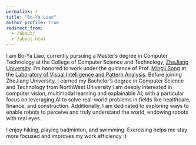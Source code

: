 ```yaml
---
permalink: /
title: "Bo-Ya Liao"
author_profile: true
redirect_from: 
  - /about/
  - /about.html
---
```


I am Bo-Ya Liao, currently pursuing a Master’s degree in Computer Technology at the College of Computer Science and Technology, [ZheJiang University](https://www.zju.edu.cn/english/). I’m honored to work under the guidance of Prof. [Mingli Song](https://person.zju.edu.cn/en/msong) at the [Laboratory of Visual Intelligence and Pattern Analysis](https://www.vipazoo.cn/). Before joining ZheJiang University, I earned my Bachelor’s degree in Computer Science and Technology from NorthWest University
I am deeply interested in computer vision, multimodal learning and explainable AI, with a particular focus on leveraging AI to solve real-world problems in fields like healthcare, finance, and construction. Additionally, I am dedicated to exploring ways to enable robots to perceive and truly understand the world, endowing robots with real eyes.

I enjoy hiking, playing badminton, and swimming. Exercising helps me stay more focused and improves my work efficiency :)
